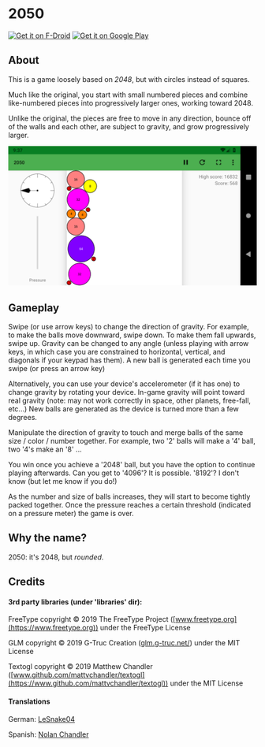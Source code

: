 # 2050

[<img src="https://fdroid.gitlab.io/artwork/badge/get-it-on.png"
     alt="Get it on F-Droid"
     height="80">](https://f-droid.org/packages/org.mattvchandler.a2050/)
[<img src="https://play.google.com/intl/en_us/badges/images/generic/en-play-badge.png"
     alt="Get it on Google Play"
     height="80">](https://play.google.com/store/apps/details?id=org.mattvchandler.a2050)

## About

This is a game loosely based on *2048*, but with circles instead of squares.

Much like the original, you start with small numbered pieces and
combine like-numbered pieces into progressively larger ones, working toward
2048.

Unlike the original, the pieces are free to move in any direction, bounce off of
the walls and each other, are subject to gravity, and grow progressively larger.

![gameplay screenshot](/metadata/en-US/images/phoneScreenshots/scrn_phone_land_1.png?raw=true)

## Gameplay

Swipe (or use arrow keys) to change the direction of gravity. For example, to
make the balls move downward, swipe down. To make them fall upwards, swipe up.
Gravity can be changed to any angle (unless playing with arrow keys, in which
case you are constrained to horizontal, vertical, and diagonals if your keypad
has them). A new ball is generated each time you swipe (or press an arrow key)

Alternatively, you can use your device's accelerometer (if it has one) to change
gravity by rotating your device. In-game gravity will point toward real gravity
(note: may not work correctly in space, other planets, free-fall, etc...)
New balls are generated as the device is turned more than a few degrees.

Manipulate the direction of gravity to touch and merge balls of the same size /
color / number together. For example, two '2' balls will make a '4' ball, two
'4's make an '8' ...

You win once you achieve a '2048' ball, but you have the option to continue
playing afterwards. Can you get to '4096'? It is possible. '8192'? I don't know
(but let me know if you do!)

As the number and size of balls increases, they will start to become tightly
packed together. Once the pressure reaches a certain threshold (indicated on a
pressure meter) the game is over.

## Why the name?

2050: it's 2048, but *rounded*.

## Credits

#### 3rd party libraries (under 'libraries' dir):

FreeType copyright © 2019 The FreeType Project ([www.freetype.org](https://www.freetype.org)) under the FreeType License

GLM copyright © 2019 G-Truc Creation ([glm.g-truc.net/](https://glm.g-truc.net/)) under the MIT License

Textogl copyright © 2019 Matthew Chandler ([www.github.com/mattvchandler/textogl](https://www.github.com/mattvchandler/textogl)) under the MIT License

#### Translations

German: [LeSnake04](https://github.com/LeSnake04)

Spanish: [Nolan Chandler](https://github.com/ncchandler42)
